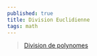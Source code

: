 ```yaml
---
published: true
title: Division Euclidienne
tags: math
---
```

> [Division de polynomes](https://www.youtube.com/watch?v=aT9czHsD2Tc)

